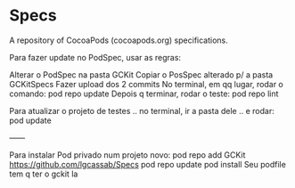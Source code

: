 Specs
=====

A repository of CocoaPods (cocoapods.org) specifications.

Para fazer update no PodSpec, usar as regras:

Alterar o PodSpec na pasta GCKit
Copiar o PosSpec alterado p/ a pasta GCKitSpecs
Fazer upload dos 2 commits
No terminal, em qq lugar, rodar o comando: pod repo update
Depois q terminar, rodar o teste: pod repo lint

Para atualizar o projeto de testes .. no terminal, ir a pasta dele .. e rodar: pod update


——

Para instalar  Pod privado num projeto novo:
pod repo add GCKit https://github.com/lgcassab/Specs
pod repo update
pod install
Seu podfile tem q ter o gckit la
